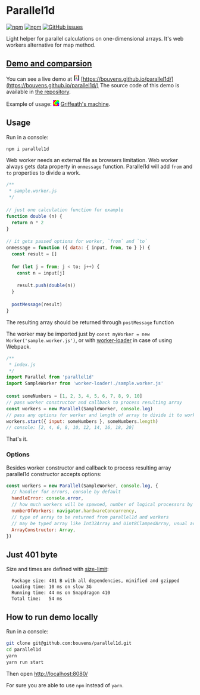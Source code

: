 # Parallel1d
[![npm][npm-badge]][npm] [![npm][npm-dt-badge]][npm] [![GitHub issues][issues-badge]][issues]

Light helper for parallel calculations on one-dimensional arrays. It's web workers alternative for map method.

## [Demo and comparsion](https://bouvens.github.io/parallel1d/)
   
You can see a live demo at <img src="https://raw.githubusercontent.com/bouvens/parallel1d/master/demo/favicon.png" width=16 height=16> [https://bouvens.github.io/parallel1d/](https://bouvens.github.io/parallel1d/)
The source code of this demo is available in [the repository](https://github.com/bouvens/parallel1d/tree/master/demo).

Example of usage: <img src="https://raw.githubusercontent.com/bouvens/griffeath-machine/4e27f6f5df4c6cc77c96ab2e3545cbdc1da0a433/img/favicon.png" width=16 height=16> [Griffeath's machine](https://bouvens.github.io/griffeath-machine/#/workers).

## Usage

Run in a console:
```bash
npm i parallel1d
```

Web worker needs an external file as browsers limitation. Web worker always gets data property in `onmessage` function. Parallel1d will add `from` and `to` properties to divide a work.
```javascript
/**
 * sample.worker.js
 */

// just one calculation function for example
function double (n) {
  return n * 2
}

// it gets passed options for worker, `from` and `to`
onmessage = function ({ data: { input, from, to } }) {
  const result = []

  for (let j = from; j < to; j++) {
    const n = input[j]

    result.push(double(n))
  }

  postMessage(result)
}
```

The resulting array should be returned through `postMessage` function

The worker may be imported just by `const myWorker = new Worker('sample.worker.js')`, or with [worker-loader](https://www.npmjs.com/package/worker-loader) in case of using Webpack.

```javascript
/**
 * index.js
 */
import Parallel from 'parallel1d'
import SampleWorker from 'worker-loader!./sample.worker.js'

const someNumbers = [1, 2, 3, 4, 5, 6, 7, 8, 9, 10]
// pass worker constructor and callback to process resulting array
const workers = new Parallel(SampleWorker, console.log)
// pass any options for worker and length of array to divide it to workers
workers.start({ input: someNumbers }, someNumbers.length)
// console: [2, 4, 6, 8, 10, 12, 14, 16, 18, 20]
```

That's it.

### Options

Besides worker constructor and callback to process resulting array parallel1d constructor accepts options:
```javascript
const workers = new Parallel(SampleWorker, console.log, {
  // handler for errors, console by default
  handleError: console.error,
  // how much workers will be spawned, number of logical processors by default
  numberOfWorkers: navigator.hardwareConcurrency,
  // type of array to be returned from parallel1d and workers
  // may be typed array like Int32Array and Uint8ClampedArray, usual array by default
  ArrayConstructor: Array,
})
```

## Just 401 byte

Size and times are defined with [size-limit](https://www.npmjs.com/package/size-limit):
```
  Package size: 401 B with all dependencies, minified and gzipped
  Loading time: 10 ms on slow 3G
  Running time: 44 ms on Snapdragon 410
  Total time:   54 ms
```

## How to run demo locally

Run in a console:
```bash
git clone git@github.com:bouvens/parallel1d.git
cd parallel1d
yarn
yarn run start
```

Then open [http://localhost:8080/](http://localhost:8080/)

For sure you are able to use `npm` instead of `yarn`.

[npm-badge]: https://img.shields.io/npm/v/parallel1d.png?style=flat-square
[npm]: https://www.npmjs.com/package/parallel1d

[npm-dt-badge]: https://img.shields.io/npm/dt/parallel1d.png?style=flat-square

[issues-badge]: https://img.shields.io/github/issues/bouvens/parallel1d.svg?style=flat-square
[issues]: https://github.com/bouvens/parallel1d/issues
